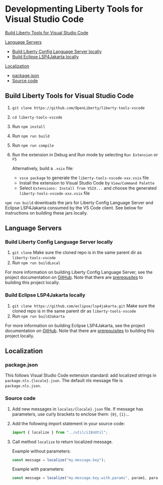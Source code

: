 # Developmenting Liberty Tools for Visual Studio Code

[Build Liberty Tools for Visual Studio Code](#build-liberty-tools-for-visual-studio-code)

[Language Servers](#language-servers)

- [Build Liberty Config Language Server locally](#build-liberty-config-language-server-locally)
- [Build Eclipse LSP4Jakarta locally](#build-eclipse-lsp4jakarta-locally)

[Localization](#localization)

- [package.json](#packagejson)
- [Source code](#source-code)

## Build Liberty Tools for Visual Studio Code

1. `git clone https://github.com/OpenLiberty/liberty-tools-vscode`
2. `cd liberty-tools-vscode`
3. Run `npm install`
4. Run `npm run build`
5. Run `npm run compile`
6. Run the extension in Debug and Run mode by selecting `Run Extension` or `F5`

   Alternatively, build a `.vsix` file:

   - `vsce package` to generate the `liberty-tools-vscode-xxx.vsix` file
   - Install the extension to Visual Studio Code by `View/Command Palette`
   - Select `Extensions: Install from VSIX...` and choose the generated `liberty-tools-vscode-xxx.vsix` file

`npm run build` downloads the jars for Liberty Config Language Server and Eclipse LSP4Jakarta consumed by the VS Code client.
See below for instructions on building these jars locally.

## Language Servers

### Build Liberty Config Language Server locally

1. `git clone`
    Make sure the cloned repo is in the same parent dir as `liberty-tools-vscode`
2. Run `npm run buildLocal`

For more information on building Liberty Config Language Server, see the project documentation on [GitHub](https://github.com/OpenLiberty/liberty-language-server/blob/main/DEVELOPING.md). Note that there are [prerequsites](https://github.com/OpenLiberty/liberty-language-server/blob/main/DEVELOPING.md#prerequisites) to building this project locally.

### Build Eclipse LSP4Jakarta locally

1. `git clone https://github.com/eclipse/lsp4jakarta.git`
    Make sure the cloned repo is in the same parent dir as `liberty-tools-vscode`
2. Run `npm run buildJakarta`

For more information on building Eclipse LSP4Jakarta, see the project documentation on [GitHub](https://github.com/eclipse/lsp4jakarta/blob/main/docs/BUILDING.md). Note that there are [prerequisites](https://github.com/eclipse/lsp4jakarta/blob/main/docs/BUILDING.md#prerequisites) to building this project locally.

## Localization

### package.json

This follows Visual Studio Code extension standard: add localized strings in `package.nls.{locale}.json`.
The default nls message file is `package.nls.json`.

### Source code

1. Add new messages in `locales/{locale}.json` file.  If message has parameters, use curly brackets to enclose them: `{0}`, `{1}`...

2. Add the following import statement in your source code:

   ```ts
   import { localize } from "../util/i18nUtil";
   ```

3. Call method `localize` to return localized message.

   Example without parameters:

   ```ts
   const message = localize("my.message.key");
   ```

   Example with parameters:

   ```ts
   const message = localize("my.message.key.with.params", param1, param2);
   ```
